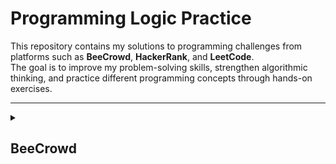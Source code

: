 # Programming Logic Practice

This repository contains my solutions to programming challenges from platforms such as **BeeCrowd**, **HackerRank**, and **LeetCode**.  
The goal is to improve my problem-solving skills, strengthen algorithmic thinking, and practice different programming concepts through hands-on exercises.

---

<details>
<summary><h2>BeeCrowd</h2></summary>

<details>
<summary><h3>Java</h3></summary>

<details>
<summary><h4>✅ BE1000 - Hello World!</h4></summary>

**Description:**  
Write a program that prints "Hello World!" to the screen.

**Input:**  
No input.

**Output:**

```java
  Hello Word!
```

**Solution (Java):**

```java
public class be1000 {
    public static void main(String[] args) {
        System.out.println("Hello World!");
    }
}
```

</details>

<details>
<summary><h4>✅ BE1001 - Extremely Basic</h4></summary>

**Description:**  
Read 2 variables, named A and B and make the sum of these two variables, assigning its result to the variable X. Print X as shown below. Print endline after the result otherwise you will get “Presentation Error”.

**Input:**  
The input file will contain 2 integer numbers.

**Output:**
Print the letter X (uppercase) with a blank space before and after the equal signal followed by the value of X, according to the following example.

Obs.: don't forget the endline after all.

**Solution (Java):**

```java
import java.util.Scanner;

public class be1001 {
    public static void main(String[] args) {
        Scanner sc = new Scanner(System.in);
        int a = 0, b = 0;

        a = sc.nextInt();
        b = sc.nextInt();
        sc.close();

        int result = sum(a, b);

        System.out.printf("X = %d\n", result);
    }

    public static int sum(int a, int b){
        return a + b;
    }
}
```

</details>

<details>
<summary><h4>✅ BE1002 - ExtrArea of a Circle</h4></summary>

**Description:**  
The formula to calculate the area of a circumference is defined as **A = π . R2**. Considering to this problem that **π = 3.14159**:

Calculate the area using the formula given in the problem description.

**Input:**  
The input contains a value of floating point **_(double precision)_**, that is the variable **R**.

**Output:**
Present the message "A=" followed by the value of the variable, as in the example bellow, with four places after the decimal point. Use all double precision variables. Like all the problems, don't forget to print the end of line after the result, otherwise you will receive "Presentation Error".

**Solution (Java):**

```java
import java.util.Scanner;

public class be1002 {
    public static final double PI = 3.14159;

    public static void main(String[] args) {
        Scanner sc = new Scanner(System.in);

        double radius = 0;
        radius = sc.nextDouble();
        sc.close();

        double area = calcCircunferenceArea(radius);

        System.out.printf("A=%.4f\n", area);
    }

    public static double calcCircunferenceArea(double radius){
        return PI * (radius * radius);
    }
}
```

</details>

<details>
<summary><h4>✅ BE1003 - Simple Sum</h4></summary>

**Description:**  
Read two integer values, in this case, the variables A and B. After this, calculate the sum between them and assign it to the variable **SOMA**. Write the value of this variable.

Calculate the area using the formula given in the problem description.

**Input:**  
The input file contains 2 integer numbers.

**Output:**
Print the message "SOMA" with all the capital letters, with a blank space before and after the equal signal followed by the corresponding value to the sum of A and B. Like all the problems, don't forget to print the end of line, otherwise you will receive "Presentation Error"

**Solution (Java):**

```java
import java.util.Scanner;

public class be1003 {
    public static void main(String[] args) {
        Scanner sc = new Scanner(System.in);
        int a = 0; int b = 0;

        a = sc.nextInt();
        b = sc.nextInt();
        sc.close();

        int total = sum(a, b);

        System.out.printf("SOMA = %d\n", total);
    }

    public static int sum(int a, int b) {
        return a + b;
    }
}
```

</details>

<details>
<summary><h4>✅ BE1004 - Simple Product</h4></summary>

**Description:**  
Read two integer values. After this, calculate the product between them and store the result in a variable named **PROD**. Print the result like the example below. Do not forget to print the end of line after the result, otherwise you will receive “Presentation Error”.

Calculate the area using the formula given in the problem description.

**Input:**  
The input file contains 2 integer numbers.

**Output:**
Print the message "PROD" and PROD according to the following example, with a blank space before and after the equal signal.

**Solution (Java):**

```java
import java.util.Scanner;

public class be1004 {
    public static void main(String[] args) {
        Scanner sc = new Scanner(System.in);
        int a = 0; int b = 0;

        a =  sc.nextInt();
        b = sc.nextInt();
        sc.close();

        int prod = calcProd(a, b);

        System.out.printf("PROD = %d\n", prod);
    }

    public static int calcProd(int a, int b) {
        return a * b;
    }
}

```

</details>

<details>
<summary><h4>✅ BE1005 - Average 1</h4></summary>

**Description:**  
Read two floating points' values of double precision A and B, corresponding to two student's grades. After this, calculate the student's average, considering that grade A has weight 3.5 and B has weight 7.5. Each grade can be from zero to ten, always with one digit after the decimal point. Don’t forget to print the end of line after the result, otherwise you will receive “Presentation Error”. Don’t forget the space before and after the equal sign.

**Input:**  
The input file contains 2 floating points' values with one digit after the decimal point.

**Output:**
Print the message "MEDIA"(average in Portuguese) and the student's average according to the following example, with 5 digits after the decimal point and with a blank space before and after the equal signal.

**Solution (Java):**

```java
import java.util.Scanner;

public class be1005 {
    public static void main(String[] args) {
        Scanner sc = new Scanner(System.in);

        double a = 0; double b = 0;

        a = sc.nextDouble();
        b = sc.nextDouble();
        sc.close();

        double average = calcAverage(a, b);

        System.out.printf("MEDIA = %.5f\n", average);
    }

    public static double calcAverage(double a, double b) {
        return ((a * 3.5) + (b * 7.5)) / 11;
    }
}
```

</details>
</details>
